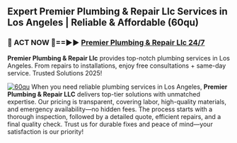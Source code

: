 ## Expert Premier Plumbing & Repair Llc Services in Los Angeles | Reliable & Affordable (60qu)  

<h3>🚿 ACT NOW 🌟==►► <a href="https://tinyurl.com/2ne6vx2x" rel="nofollow">Premier Plumbing & Repair Llc 24/7</a></h3>

**Premier Plumbing & Repair Llc** provides top-notch plumbing services in Los Angeles. From repairs to installations, enjoy free consultations + same-day service. Trusted Solutions 2025!

[![60qu](https://i.imgur.com/4PFF4AK.jpeg)](https://tinyurl.com/2ne6vx2x)
When you need reliable plumbing services in Los Angeles, **Premier Plumbing & Repair LLC** delivers top-tier solutions with unmatched expertise. Our pricing is transparent, covering labor, high-quality materials, and emergency availability—no hidden fees. The process starts with a thorough inspection, followed by a detailed quote, efficient repairs, and a final quality check. Trust us for durable fixes and peace of mind—your satisfaction is our priority!